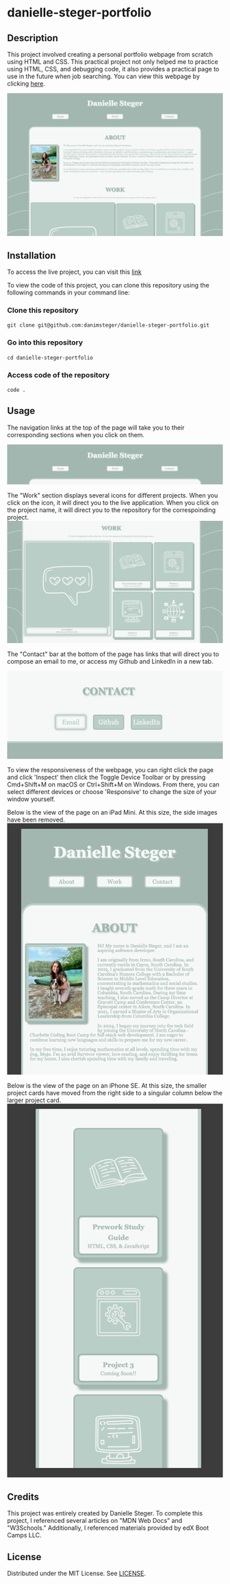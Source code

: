 # danielle-steger-portfolio

## Description

This project involved creating a personal portfolio webpage from scratch using HTML and CSS. This practical project not only helped me to practice using HTML, CSS, and debugging code, it also provides a practical page to use in the future when job searching. You can view this webpage by clicking [here](https://danimsteger.github.io/danielle-steger-portfolio/).

![Sample view of the page](</assets/images/webpage-screenshot.png>)

## Installation

To access the live project, you can visit this [link](https://danimsteger.github.io/danielle-steger-portfolio/)

To view the code of this project, you can clone this repository using the following commands in your command line:

### Clone this repository
~~~
git clone git@github.com:danimsteger/danielle-steger-portfolio.git
~~~
### Go into this repository
~~~
cd danielle-steger-portfolio
~~~
### Access code of the repository
~~~
code .
~~~

## Usage

The navigation links at the top of the page will take you to their corresponding sections when you click on them.

![Screenshot of navigation bar](assets/images/nav-bar.png)

The "Work" section displays several icons for different projects.  When you click on the icon, it will direct you to the live application.  When you click on the project name, it will direct you to the repository for the correspoinding project.
![Screenshot of work section](assets/images/project-cards.png)

The "Contact" bar at the bottom of the page has links that will direct you to compose an email to me, or access my Github and LinkedIn in a new tab.

![Screenshot of contact section](assets/images/contact-links.png)

To view the responsiveness of the webpage, you can right click the page and click 'Inspect' then click the Toggle Device Toolbar or by pressing Cmd+Shift+M on macOS or Ctrl+Shift+M on Windows. From there, you can select different devices or choose 'Responsive' to change the size of your window yourself. 

Below is the view of the page on an iPad Mini. At this size, the side images have been removed.
![Screenshot of Tablet View](assets/images/ipad-mini-view.png)

Below is the view of the page on an iPhone SE.  At this size, the smaller project cards have moved from the right side to a singular column below the larger project card.
![Screenshot of iPhone SE View](assets/images/iphone-se-view.png)


## Credits

This project was entirely created by Danielle Steger.  To complete this project, I referenced several articles on "MDN Web Docs" and "W3Schools." Additionally, I referenced materials provided by edX Boot Camps LLC.

## License

Distributed under the MIT License.  See [LICENSE](LICENSE).
